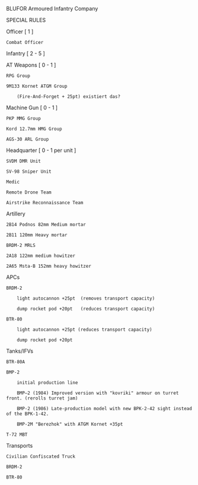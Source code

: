 BLUFOR Armoured Infantry Company

SPECIAL RULES

Officer [ 1 ]

	Combat Officer

Infantry [ 2 - 5 ]
	
AT Weapons [ 0 - 1 ]
	
	RPG Group
	
	9M133 Kornet ATGM Group
	
		(Fire-And-Forget + 25pt) existiert das?
	
Machine Gun [ 0 - 1 ]

	PKP MMG Group
	
	Kord 12.7mm HMG Group
	
	AGS-30 ARL Group
	
Headquarter [ 0 - 1 per unit ]
	
	SVDM DMR Unit
	
	SV-98 Sniper Unit
	
	Medic
	
	Remote Drone Team
	
	Airstrike Reconnaissance Team
	
Artillery
		
	2B14 Podnos 82mm Medium mortar
	
	2B11 120mm Heavy mortar
	
	BRDM-2 MRLS
	
	2A18 122mm medium howitzer
	
	2A65 Msta-B 152mm heavy howitzer

APCs

	BRDM-2
	
		light autocannon +25pt	(removes transport capacity)
		
		dump rocket pod +20pt	(reduces transport capacity)

	BTR-80
	
		light autocannon +25pt (reduces transport capacity)
		
		dump rocket pod +20pt

Tanks/IFVs

	BTR-80A
	
	BMP-2
	
		initial production line
		
		BMP–2 (1984) Improved version with "kovriki" armour on turret front. (rerolls turret jam)
		
		BMP-2 (1986) Late-production model with new BPK-2-42 sight instead of the BPK-1-42.
		
		BMP-2M "Berezhok" with ATGM Kornet +35pt
		
	T-72 MBT

Transports

	Civilian Confiscated Truck
	
	BRDM-2
	
	BTR-80